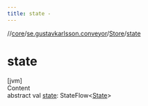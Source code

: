 ```yaml
---
title: state -
---
```

//[core](../../index.md)/[se.gustavkarlsson.conveyor](../index.md)/[Store](index.md)/[state](state.md)



# state  
[jvm]  
Content  
abstract val [state](state.md): StateFlow<[State](index.md)>  



